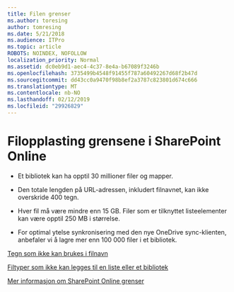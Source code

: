 ```yaml
---
title: Filen grenser
ms.author: toresing
author: tomresing
ms.date: 5/21/2018
ms.audience: ITPro
ms.topic: article
ROBOTS: NOINDEX, NOFOLLOW
localization_priority: Normal
ms.assetid: dc0eb9d1-aec4-4c37-8e4a-b67089f3246b
ms.openlocfilehash: 3735499b4548f91455f787a60492267d68f2b47d
ms.sourcegitcommit: dd43cc0a9470f98b8ef2a3787c823801d674c666
ms.translationtype: MT
ms.contentlocale: nb-NO
ms.lasthandoff: 02/12/2019
ms.locfileid: "29926829"
---
```

# <a name="file-upload-limits-in-sharepoint-online"></a>Filopplasting grensene i SharePoint Online

- Et bibliotek kan ha opptil 30 millioner filer og mapper.
    
- Den totale lengden på URL-adressen, inkludert filnavnet, kan ikke overskride 400 tegn.
    
- Hver fil må være mindre enn 15 GB. Filer som er tilknyttet listeelementer kan være opptil 250 MB i størrelse.
    
- For optimal ytelse synkronisering med den nye OneDrive sync-klienten, anbefaler vi å lagre mer enn 100 000 filer i et bibliotek. 
    
[Tegn som ikke kan brukes i filnavn](https://go.microsoft.com/fwlink/?linkid=866430)
  
[Filtyper som ikke kan legges til en liste eller et bibliotek](https://go.microsoft.com/fwlink/?linkid=273757)
  
[Mer informasjon om SharePoint Online grenser](https://go.microsoft.com/fwlink/?linkid=271273)
  

